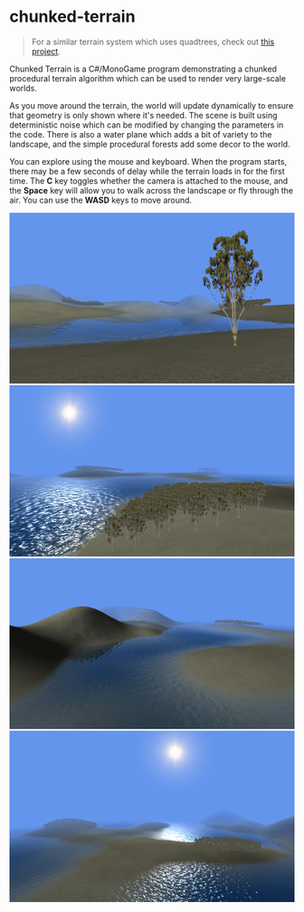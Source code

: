 # chunked-terrain
>For a similar terrain system which uses quadtrees, check out [this project](https://github.com/george7378/quadtree-terrain).

Chunked Terrain is a C#/MonoGame program demonstrating a chunked procedural terrain algorithm which can be used to render very large-scale worlds.

As you move around the terrain, the world will update dynamically to ensure that geometry is only shown where it's needed. The scene is built using deterministic noise which can be modified by changing the parameters in the code. There is also a water plane which adds a bit of variety to the landscape, and the simple procedural forests add some decor to the world.

You can explore using the mouse and keyboard. When the program starts, there may be a few seconds of delay while the terrain loads in for the first time. The **C** key toggles whether the camera is attached to the mouse, and the **Space** key will allow you to walk across the landscape or fly through the air. You can use the **WASD** keys to move around.

![Sitting under a tree and reflecting](https://raw.githubusercontent.com/george7378/chunked-terrain/master/_img/1.png)
![Forests, water and sunlight](https://raw.githubusercontent.com/george7378/chunked-terrain/master/_img/2.png)
![Some calm lakes](https://raw.githubusercontent.com/george7378/chunked-terrain/master/_img/3.png)
![Peaceful islands](https://raw.githubusercontent.com/george7378/chunked-terrain/master/_img/4.png)
